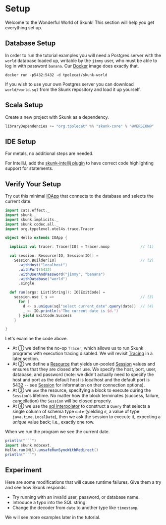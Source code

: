# Setup

Welcome to the Wonderful World of Skunk! This section will help you get everything set up.

## Database Setup

In order to run the tutorial examples you will need a Postgres server with the `world` database loaded up, writable by the `jimmy` user, who must be able to log in with password `banana`. Our [Docker](http://docker.com) image does exactly that.

```
docker run -p5432:5432 -d tpolecat/skunk-world
```

If you wish to use your own Postgres server you can download `world/world.sql` from the Skunk repository and load it up yourself.

## Scala Setup

Create a new project with Skunk as a dependency.

```scala
libraryDependencies += "org.tpolecat" %% "skunk-core" % "@VERSION@"
```

## IDE Setup

For metals, no additional steps are needed.

For IntelliJ, add the [skunk-intellij plugin](https://github.com/trobert/skunk-intellij) to have correct code highlighting support for statements.

## Verify Your Setup

Try out this minimal [IOApp](https://typelevel.org/cats-effect/datatypes/ioapp.html) that connects to the database and selects the current date.

```scala mdoc
import cats.effect._
import skunk._
import skunk.implicits._
import skunk.codec.all._
import org.typelevel.otel4s.trace.Tracer

object Hello extends IOApp {

  implicit val tracer: Tracer[IO] = Tracer.noop              // (1)

  val session: Resource[IO, Session[IO]] =
    Session.Builder[IO]                                      // (2)
      .withHost("localhost")
      .withPort(5432)
      .withUserAndPassword("jimmy", "banana")
      .withDatabase("world")
      .single

  def run(args: List[String]): IO[ExitCode] =
    session.use { s =>                                       // (3)
      for {
        d <- s.unique(sql"select current_date".query(date))  // (4)
        _ <- IO.println(s"The current date is $d.")
      } yield ExitCode.Success
    }

}
```

Let's examine the code above.

- At ① we define the no-op `Tracer`, which allows us to run Skunk programs with execution tracing disabled. We will revisit [Tracing](Tracing.md) in a later section.
- At ② we define a [Resource](https://typelevel.org/cats-effect/datatypes/resource.html) that yields un-pooled [Session](../reference/Sessions.md) values and ensures that they are closed after use. We specify the host, port, user, database, and password (note: we didn't actually need to specify the host and port as the default host is localhost and the default port is 5432 -- see [Session](../reference/Sessions.md) for information on ther connection options).
- At ③ we `use` the resource, specifying a block to execute during the `Session`'s lifetime. No matter how the block terminates (success, failure, cancellation) the `Session` will be closed properly.
- At ④ we use the [sql interpolator](../reference/Fragments.md) to construct a `Query` that selects a single column of schema type `date` (yielding `d`, a value of type `java.time.LocalDate`), then we ask the session to execute it, expecting a *unique* value back; i.e., exactly one row.

When we run the program we see the current date.

```scala mdoc:passthrough
println("```")
import skunk.mdocext._
Hello.run(Nil).unsafeRunSyncWithRedirect()
println("```")
```

## Experiment

Here are some modifications that will cause runtime failures. Give them a try and see how Skunk responds.

- Try running with an invalid user, password, or database name.
- Introduce a typo into the SQL string.
- Change the decoder from `date` to another type like `timestamp`.

We will see more examples later in the tutorial.

